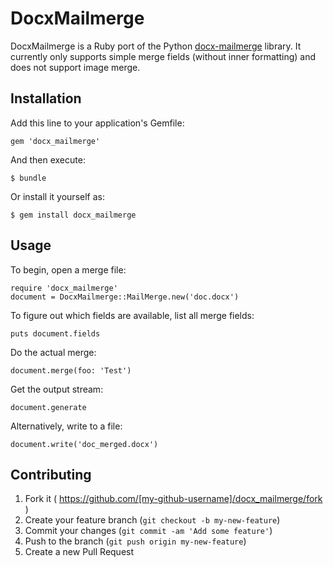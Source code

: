 # DocxMailmerge

DocxMailmerge is a Ruby port of the Python [docx-mailmerge](https://github.com/Bouke/docx-mailmerge/) library. It currently only supports simple merge fields (without inner formatting) and does not support image merge.

## Installation

Add this line to your application's Gemfile:

    gem 'docx_mailmerge'

And then execute:

    $ bundle

Or install it yourself as:

    $ gem install docx_mailmerge

## Usage

To begin, open a merge file:

    require 'docx_mailmerge'
    document = DocxMailmerge::MailMerge.new('doc.docx')

To figure out which fields are available, list all merge fields:

    puts document.fields

Do the actual merge:

    document.merge(foo: 'Test')

Get the output stream:

    document.generate

Alternatively, write to a file:

    document.write('doc_merged.docx')

## Contributing

1. Fork it ( https://github.com/[my-github-username]/docx_mailmerge/fork )
2. Create your feature branch (`git checkout -b my-new-feature`)
3. Commit your changes (`git commit -am 'Add some feature'`)
4. Push to the branch (`git push origin my-new-feature`)
5. Create a new Pull Request
